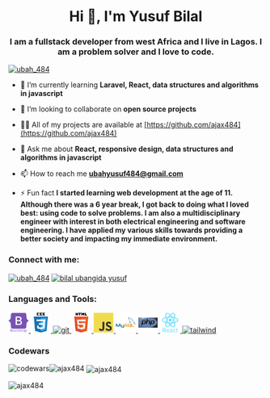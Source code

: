 <h1 align="center">Hi 👋, I'm Yusuf Bilal</h1>
<h3 align="center">I am a fullstack developer from west Africa and I live in Lagos. I am a problem solver and I love to code.</h3>

<p align="left"> <a href="https://twitter.com/ubah_484" target="blank"><img src="https://img.shields.io/twitter/follow/ubah_484?logo=twitter&style=for-the-badge" alt="ubah_484" /></a> </p>

- 🌱 I’m currently learning **Laravel, React, data structures and algorithms in javascript**

- 👯 I’m looking to collaborate on **open source projects**

- 👨‍💻 All of my projects are available at [https://github.com/ajax484](https://github.com/ajax484)

- 💬 Ask me about **React, responsive design, data structures and algorithms in javascript**

- 📫 How to reach me **ubahyusuf484@gmail.com**

- ⚡ Fun fact **I started learning web development at the age of 11. Although there was a 6 year break, I got back to doing what I loved best: using code to solve problems. I am also a multidisciplinary engineer with interest in both electrical engineering and software engineering. I have applied my various skills towards providing a better society and impacting my immediate environment.**

<h3 align="left">Connect with me:</h3>
<p align="left">
<a href="https://twitter.com/ubah_484" target="blank"><img align="center" src="https://raw.githubusercontent.com/rahuldkjain/github-profile-readme-generator/master/src/images/icons/Social/twitter.svg" alt="ubah_484" height="30" width="40" /></a>
<a href="https://linkedin.com/in/bilal ubangida yusuf" target="blank"><img align="center" src="https://raw.githubusercontent.com/rahuldkjain/github-profile-readme-generator/master/src/images/icons/Social/linked-in-alt.svg" alt="bilal ubangida yusuf" height="30" width="40" /></a>
</p>

<h3 align="left">Languages and Tools:</h3>
<p align="left"> <a href="https://getbootstrap.com" target="_blank" rel="noreferrer"> <img src="https://raw.githubusercontent.com/devicons/devicon/master/icons/bootstrap/bootstrap-plain-wordmark.svg" alt="bootstrap" width="40" height="40"/> </a> <a href="https://www.w3schools.com/css/" target="_blank" rel="noreferrer"> <img src="https://raw.githubusercontent.com/devicons/devicon/master/icons/css3/css3-original-wordmark.svg" alt="css3" width="40" height="40"/> </a> <a href="https://git-scm.com/" target="_blank" rel="noreferrer"> <img src="https://www.vectorlogo.zone/logos/git-scm/git-scm-icon.svg" alt="git" width="40" height="40"/> </a> <a href="https://www.w3.org/html/" target="_blank" rel="noreferrer"> <img src="https://raw.githubusercontent.com/devicons/devicon/master/icons/html5/html5-original-wordmark.svg" alt="html5" width="40" height="40"/> </a> <a href="https://developer.mozilla.org/en-US/docs/Web/JavaScript" target="_blank" rel="noreferrer"> <img src="https://raw.githubusercontent.com/devicons/devicon/master/icons/javascript/javascript-original.svg" alt="javascript" width="40" height="40"/> </a> <a href="https://www.mysql.com/" target="_blank" rel="noreferrer"> <img src="https://raw.githubusercontent.com/devicons/devicon/master/icons/mysql/mysql-original-wordmark.svg" alt="mysql" width="40" height="40"/> </a> <a href="https://www.php.net" target="_blank" rel="noreferrer"> <img src="https://raw.githubusercontent.com/devicons/devicon/master/icons/php/php-original.svg" alt="php" width="40" height="40"/> </a> <a href="https://reactjs.org/" target="_blank" rel="noreferrer"> <img src="https://raw.githubusercontent.com/devicons/devicon/master/icons/react/react-original-wordmark.svg" alt="react" width="40" height="40"/> </a> <a href="https://tailwindcss.com/" target="_blank" rel="noreferrer"> <img src="https://www.vectorlogo.zone/logos/tailwindcss/tailwindcss-icon.svg" alt="tailwind" width="40" height="40"/> </a> </p>

<h3 align="left">Codewars</h3>
<p align="left"> <img align="left" src="https://www.codewars.com/users/bilal_yusuf/badges/large" alt="codewars" /></p>

<p><img align="left" src="https://github-readme-stats.vercel.app/api/top-langs?username=ajax484&show_icons=true&locale=en&layout=compact" alt="ajax484" /></p>

<p>&nbsp;<img align="center" src="https://github-readme-stats.vercel.app/api?username=ajax484&show_icons=true&locale=en" alt="ajax484" /></p>

<p><img align="center" src="https://github-readme-streak-stats.herokuapp.com/?user=ajax484&" alt="ajax484" /></p>
